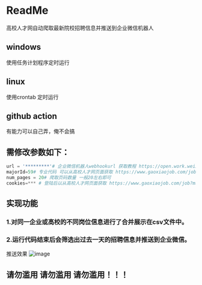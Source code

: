 # ReadMe
高校人才网自动爬取最新院校招聘信息并推送到企业微信机器人
## windows
使用任务计划程序定时运行

## linux 
使用crontab 定时运行

## github action
有能力可以自己弄，俺不会搞


## 需修改参数如下：
```python
url = '*********'# 企业微信机器人webhookurl 获取教程 https://open.work.weixin.qq.com/help2/pc/14931?person_id=1&is_tencent=
majorId=59# 专业代码 可以从高校人才网页面获取 https://www.gaoxiaojob.com/job?majorId=59&educationType=3&isFresh=1
num_pages = 20# 爬取页码数量 一般20左右即可
cookies=*** # 登陆后以从高校人才网页面获取 https://www.gaoxiaojob.com/job?majorId=59&educationType=3&isFresh=1
```



## 实现功能
### 1.对同一企业或高校的不同岗位信息进行了合并展示在csv文件中。
### 2.运行代码结束后会筛选出过去一天的招聘信息并推送到企业微信。



推送效果
![image](https://github.com/springli07/-/assets/88776750/73508fcf-939f-4099-9a34-bdeffc681029)

## 请勿滥用  请勿滥用 请勿滥用！！！



